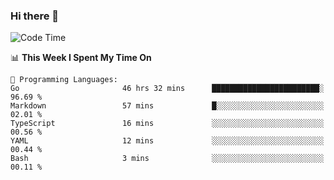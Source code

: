 ### Hi there 👋

<!--
**CrazyCollin/crazycollin** is a ✨ _special_ ✨ repository because its `README.md` (this file) appears on your GitHub profile.

Here are some ideas to get you started:

- 🔭 I’m currently working on ...
- 🌱 I’m currently learning ...
- 👯 I’m looking to collaborate on ...
- 🤔 I’m looking for help with ...
- 💬 Ask me about ...
- 📫 How to reach me: ...
- 😄 Pronouns: ...
- ⚡ Fun fact: ...
-->

<!--START_SECTION:waka-->
![Code Time](http://img.shields.io/badge/Code%20Time-1%2C075%20hrs%2038%20mins-blue)

📊 **This Week I Spent My Time On** 

```text
💬 Programming Languages: 
Go                       46 hrs 32 mins      ████████████████████████░   96.69 % 
Markdown                 57 mins             █░░░░░░░░░░░░░░░░░░░░░░░░   02.01 % 
TypeScript               16 mins             ░░░░░░░░░░░░░░░░░░░░░░░░░   00.56 % 
YAML                     12 mins             ░░░░░░░░░░░░░░░░░░░░░░░░░   00.44 % 
Bash                     3 mins              ░░░░░░░░░░░░░░░░░░░░░░░░░   00.11 % 
```


<!--END_SECTION:waka-->
